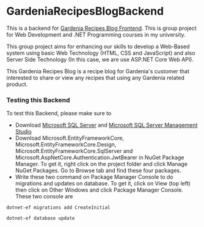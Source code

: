 # GardeniaRecipesBlogBackend

This is a backend for [Gardenia Recipes Blog Frontend](). This is group project for Web Development and .NET Programming courses in my university.    

This group project aims for enhancing our skills to develop a Web-Based system using basic Web Technology (HTML, CSS and JavaScript) and also Server Side Technology (In this case, we are use ASP.NET Core Web API).       

This Gardenia Recipes Blog is a recipe blog for Gardenia's customer that interested to share or view any recipes that using any Gardenia related product.     

### Testing this Backend     

To test this Backend, please make sure to     
- Download [Microsoft SQL Server]() and [Microsoft SQL Server Management Studio]()
- Download Microsoft.EntityFrameworkCore, Microsoft.EntityFrameworkCore.Design, Microsoft.EntityFrameworkCore.SqlServer and Microsoft.AspNetCore.Authentication.JwtBearer in NuGet Package Manager. To get it, right click on the project folder and click Manage NuGet Packages. Go to Browse tab and find these four packages.
- Write these two command on Package Manager Console to do migrations and updates on database. To get it, click on View (top left) then click on Other Windows and click Package Manager Console. These two console are
```
dotnet-ef migrations add CreateInitial
```   
   
```
dotnet-ef database update
```
